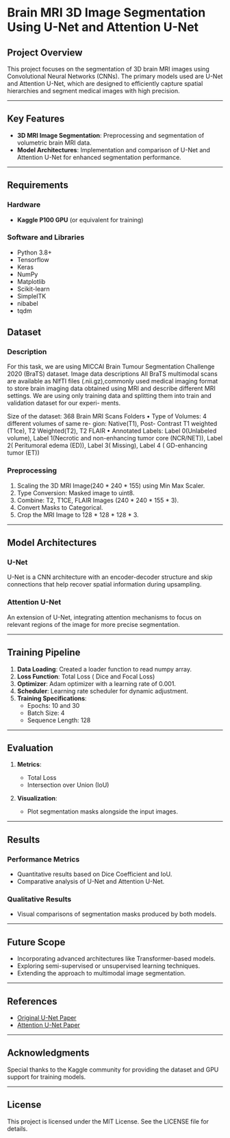 # Brain MRI 3D Image Segmentation Using U-Net and Attention U-Net

## Project Overview
This project focuses on the segmentation of 3D brain MRI images using Convolutional Neural Networks (CNNs). The primary models used are U-Net and Attention U-Net, which are designed to efficiently capture spatial hierarchies and segment medical images with high precision.

---

## Key Features
- **3D MRI Image Segmentation**: Preprocessing and segmentation of volumetric brain MRI data.
- **Model Architectures**: Implementation and comparison of U-Net and Attention U-Net for enhanced segmentation performance.

---

## Requirements

### Hardware
- **Kaggle P100 GPU** (or equivalent for training)

### Software and Libraries
- Python 3.8+
- Tensorflow
- Keras
- NumPy
- Matplotlib
- Scikit-learn
- SimpleITK
- nibabel
- tqdm

## Dataset
### Description
For this task, we are using MICCAI Brain Tumour
Segmentation Challenge 2020 (BraTS) dataset. Image
data descriptions All BraTS multimodal scans are available as
NIfTI files (.nii.gz),commonly used medical imaging format
to store brain imaging data obtained using MRI and describe
different MRI settings. We are using only training data and
splitting them into train and validation dataset for our experi-
ments.

Size of the dataset: 368 Brain MRI Scans Folders
• Type of Volumes: 4 different volumes of same re-
gion: Native(T1), Post- Contrast T1 weighted (T1ce), T2
Weighted(T2), T2 FLAIR
• Annotated Labels: Label 0(Unlabeled volume), Label
1(Necrotic and non-enhancing tumor core (NCR/NET)),
Label 2( Peritumoral edema (ED)), Label 3( Missing),
Label 4 ( GD-enhancing tumor (ET))

### Preprocessing
1. Scaling the 3D MRI Image(240 * 240 * 155) using Min Max Scaler.
2. Type Conversion: Masked image to uint8.
3. Combine: T2, T1CE, FLAIR Images (240 * 240 * 155 * 3).
4. Convert Masks to Categorical.
5. Crop the MRI Image to 128 * 128 * 128 * 3.

---

## Model Architectures

### U-Net
U-Net is a CNN architecture with an encoder-decoder structure and skip connections that help recover spatial information during upsampling.

### Attention U-Net
An extension of U-Net, integrating attention mechanisms to focus on relevant regions of the image for more precise segmentation.

---

## Training Pipeline
1. **Data Loading**: Created a loader function to read numpy array.
2. **Loss Function**: Total Loss ( Dice and Focal Loss)
3. **Optimizer**: Adam optimizer with a learning rate of 0.001.
4. **Scheduler**: Learning rate scheduler for dynamic adjustment.
5. **Training Specifications**:
   - Epochs: 10 and 30
   - Batch Size: 4
   - Sequence Length: 128

---

## Evaluation
1. **Metrics**:
   - Total Loss
   - Intersection over Union (IoU)

2. **Visualization**:
   - Plot segmentation masks alongside the input images.

---

## Results
### Performance Metrics
- Quantitative results based on Dice Coefficient and IoU.
- Comparative analysis of U-Net and Attention U-Net.

### Qualitative Results
- Visual comparisons of segmentation masks produced by both models.
---

## Future Scope
- Incorporating advanced architectures like Transformer-based models.
- Exploring semi-supervised or unsupervised learning techniques.
- Extending the approach to multimodal image segmentation.

---

## References
- [Original U-Net Paper](https://arxiv.org/abs/1505.04597)
- [Attention U-Net Paper](https://arxiv.org/abs/1804.03999)

---

## Acknowledgments
Special thanks to the Kaggle community for providing the dataset and GPU support for training models.

---

## License
This project is licensed under the MIT License. See the LICENSE file for details.
